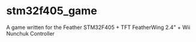 # stm32f405_game
A game written for the Feather STM32F405 + TFT FeatherWing 2.4" + Wii Nunchuk Controller
